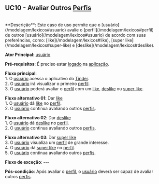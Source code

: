 ## UC10 - Avaliar Outros [Perfis](/modelagem/lexicos#perfil)

<br />
**Descrição**: Este caso de uso permite que o [usuário](/modelagem/lexicos#usuario) avalie o [perfil](/modelagem/lexicos#perfil) de outros [usuário](/modelagem/lexicos#usuario) de acordo com suas preferências, como: [like](/modelagem/lexicos#like), [super like](/modelagem/lexicos#super-like) e [deslike](/modelagem/lexicos#deslike).

**Ator Principal**: [usuário](/modelagem/lexicos#usuario)

**Pré-requisitos**: É preciso estar [logado](/modelagem/lexicos#logar) na [aplicação](/modelagem/lexicos#tinder).

**Fluxo principal**:
<br /> 1. O [usuário](/modelagem/lexicos#usuario) acessa o aplicativo do [Tinder](/modelagem/lexicos#tinder).
<br /> 2. O [usuário](/modelagem/lexicos#usuario) irá visualizar o primeiro [perfil](/modelagem/lexicos#perfil).
<br /> 3. O [usuário](/modelagem/lexicos#usuario) poderá avaliar o [perfil](/modelagem/lexicos#perfil) com um [like](/modelagem/lexicos#like), [deslike](/modelagem/lexicos#deslike) ou [super like](/modelagem/lexicos#super-like).

**Fluxo alternativo 01**: Dar [like](/modelagem/lexicos#like)
<br /> 1. O [usuário](/modelagem/lexicos#usuario) dá [like](/modelagem/lexicos#like) no [perfil](/modelagem/lexicos#perfil).
<br /> 2. O [usuário](/modelagem/lexicos#usuario) continua avaliando outros [perfis](/modelagem/lexicos#perfil).

**Fluxo alternativo 02**: Dar [deslike](/modelagem/lexicos#deslike)
<br /> 1. O [usuário](/modelagem/lexicos#usuario) dá [deslike](/modelagem/lexicos#deslike) no [perfil](/modelagem/lexicos#perfil).
<br /> 2. O [usuário](/modelagem/lexicos#usuario) continua avaliando outros [perfis](/modelagem/lexicos#perfil).

**Fluxo alternativo 03**: Dar [super like](/modelagem/lexicos#super-like)
<br /> 3. O [usuário](/modelagem/lexicos#usuario) visualiza um [perfil](/modelagem/lexicos#perfil) de grande interesse.
<br /> 4. O [usuário](/modelagem/lexicos#usuario) dá [super like](/modelagem/lexicos#super-like) no [perfil](/modelagem/lexicos#perfil).
<br /> 5. O [usuário](/modelagem/lexicos#usuario) continua avaliando outros [perfis](/modelagem/lexicos#perfil).

**Fluxo de exceção**: ---

**Pós-condição**: Após avaliar o [perfil](/modelagem/lexicos#perfil), o [usuário](/modelagem/lexicos#usuario) deverá ser capaz de avaliar outros [perfis](/modelagem/lexicos#perfil).
